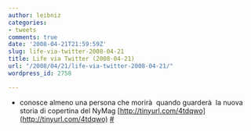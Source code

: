 ```yaml
---
author: leibniz
categories:
- tweets
comments: true
date: '2008-04-21T21:59:59Z'
slug: life-via-twitter-2008-04-21
title: Life via Twitter (2008-04-21)
url: "/2008/04/21/life-via-twitter-2008-04-21/"
wordpress_id: 2758

---
```

* conosce almeno una persona che morirà  quando guarderà  la nuova storia di copertina del  NyMag [http://tinyurl.com/4tdqwo](http://tinyurl.com/4tdqwo) [#](http://twitter.com/leibniz/statuses/793672346)


